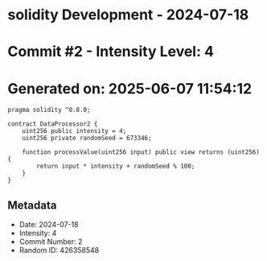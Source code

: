 ﻿# solidity Development - 2024-07-18
# Commit #2 - Intensity Level: 4
# Generated on: 2025-06-07 11:54:12
```solidity
pragma solidity ^0.8.0;

contract DataProcessor2 {
    uint256 public intensity = 4;
    uint256 private randomSeed = 673346;

    function processValue(uint256 input) public view returns (uint256) {
        return input * intensity + randomSeed % 100;
    }
}
```
## Metadata
- Date: 2024-07-18
- Intensity: 4
- Commit Number: 2
- Random ID: 426358548
